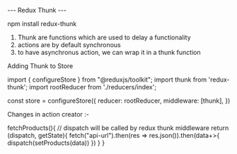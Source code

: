 --- Redux Thunk ---

npm install redux-thunk

1.  Thunk are functions which are used to delay a functionality
2.  actions are by default synchronous
3.  to have asynchronus action, we can wrap it in a thunk function

Adding Thunk to Store

import { configureStore } from "@reduxjs/toolkit";
import thunk from 'redux-thunk';
import rootReducer from './reducers/index';

const store = configureStore({
  reducer: rootReducer,
  middleware: [thunk],
})

Changes in action creator :-

fetchProducts(){
    // dispatch will be called by redux thunk middleware
    return (dispatch, getState){
        fetch("api-url").then(res => res.json()).then(data+>{
            dispatch(setProducts(data))
        })
    }
}